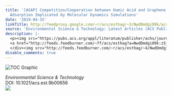 ```yaml
---
title: '[ASAP] Competition/Cooperation between Humic Acid and Graphene Oxide in Uranyl
  Adsorption Implicated by Molecular Dynamics Simulations'
date: '2019-04-15'
linkTitle: http://feedproxy.google.com/~r/acs/esthag/~3/NwdDmdgi09k/acs.est.9b00656
source: 'Environmental Science & Technology: Latest Articles (ACS Publications)'
description: |-
  <p><img src="https://pubs.acs.org/appl/literatum/publisher/achs/journals/content/esthag/0/esthag.ahead-of-print/acs.est.9b00656/20190415/images/medium/es-2019-00656e_0007.gif" alt="TOC Graphic"/></p><div><cite>Environmental Science & Technology</cite></div><div>DOI: 10.1021/acs.est.9b00656</div><div class="feedflare">
  <a href="http://feeds.feedburner.com/~ff/acs/esthag?a=NwdDmdgi09k:z5jojj_DlJY:yIl2AUoC8zA"><img src="http://feeds.feedburner.com/~ff/acs/esthag?d=yIl2AUoC8zA" border="0"></img></a>
  </div><img src="http://feeds.feedburner.com/~r/acs/esthag/~4/NwdDmdgi09k" height="1" width="1" ...
disable_comments: true
---
```

<p><img src="https://pubs.acs.org/appl/literatum/publisher/achs/journals/content/esthag/0/esthag.ahead-of-print/acs.est.9b00656/20190415/images/medium/es-2019-00656e_0007.gif" alt="TOC Graphic"/></p><div><cite>Environmental Science & Technology</cite></div><div>DOI: 10.1021/acs.est.9b00656</div><div class="feedflare">
<a href="http://feeds.feedburner.com/~ff/acs/esthag?a=NwdDmdgi09k:z5jojj_DlJY:yIl2AUoC8zA"><img src="http://feeds.feedburner.com/~ff/acs/esthag?d=yIl2AUoC8zA" border="0"></img></a>
</div><img src="http://feeds.feedburner.com/~r/acs/esthag/~4/NwdDmdgi09k" height="1" width="1" ...